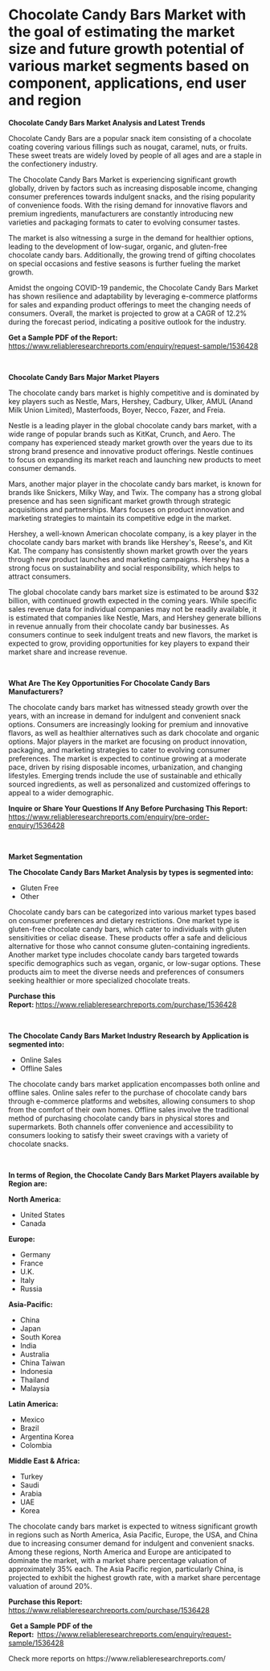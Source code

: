 <p><h1>Chocolate Candy Bars Market with the goal of estimating the market size and future growth potential of various market segments based on component, applications, end user and region</h1></p><p><strong>Chocolate Candy Bars Market Analysis and Latest Trends</strong></p>
<p><p>Chocolate Candy Bars are a popular snack item consisting of a chocolate coating covering various fillings such as nougat, caramel, nuts, or fruits. These sweet treats are widely loved by people of all ages and are a staple in the confectionery industry.</p><p>The Chocolate Candy Bars Market is experiencing significant growth globally, driven by factors such as increasing disposable income, changing consumer preferences towards indulgent snacks, and the rising popularity of convenience foods. With the rising demand for innovative flavors and premium ingredients, manufacturers are constantly introducing new varieties and packaging formats to cater to evolving consumer tastes.</p><p>The market is also witnessing a surge in the demand for healthier options, leading to the development of low-sugar, organic, and gluten-free chocolate candy bars. Additionally, the growing trend of gifting chocolates on special occasions and festive seasons is further fueling the market growth.</p><p>Amidst the ongoing COVID-19 pandemic, the Chocolate Candy Bars Market has shown resilience and adaptability by leveraging e-commerce platforms for sales and expanding product offerings to meet the changing needs of consumers. Overall, the market is projected to grow at a CAGR of 12.2% during the forecast period, indicating a positive outlook for the industry.</p></p>
<p><strong>Get a Sample PDF of the Report:&nbsp;</strong> <a href="https://www.reliableresearchreports.com/enquiry/request-sample/1536428">https://www.reliableresearchreports.com/enquiry/request-sample/1536428</a></p>
<p>&nbsp;</p>
<p><strong>Chocolate Candy Bars Major Market Players</strong></p>
<p><p>The chocolate candy bars market is highly competitive and is dominated by key players such as Nestle, Mars, Hershey, Cadbury, Ulker, AMUL (Anand Milk Union Limited), Masterfoods, Boyer, Necco, Fazer, and Freia. </p><p>Nestle is a leading player in the global chocolate candy bars market, with a wide range of popular brands such as KitKat, Crunch, and Aero. The company has experienced steady market growth over the years due to its strong brand presence and innovative product offerings. Nestle continues to focus on expanding its market reach and launching new products to meet consumer demands.</p><p>Mars, another major player in the chocolate candy bars market, is known for brands like Snickers, Milky Way, and Twix. The company has a strong global presence and has seen significant market growth through strategic acquisitions and partnerships. Mars focuses on product innovation and marketing strategies to maintain its competitive edge in the market.</p><p>Hershey, a well-known American chocolate company, is a key player in the chocolate candy bars market with brands like Hershey's, Reese's, and Kit Kat. The company has consistently shown market growth over the years through new product launches and marketing campaigns. Hershey has a strong focus on sustainability and social responsibility, which helps to attract consumers.</p><p>The global chocolate candy bars market size is estimated to be around $32 billion, with continued growth expected in the coming years. While specific sales revenue data for individual companies may not be readily available, it is estimated that companies like Nestle, Mars, and Hershey generate billions in revenue annually from their chocolate candy bar businesses. As consumers continue to seek indulgent treats and new flavors, the market is expected to grow, providing opportunities for key players to expand their market share and increase revenue.</p></p>
<p>&nbsp;</p>
<p><strong>What Are The Key Opportunities For Chocolate Candy Bars Manufacturers?</strong></p>
<p><p>The chocolate candy bars market has witnessed steady growth over the years, with an increase in demand for indulgent and convenient snack options. Consumers are increasingly looking for premium and innovative flavors, as well as healthier alternatives such as dark chocolate and organic options. Major players in the market are focusing on product innovation, packaging, and marketing strategies to cater to evolving consumer preferences. The market is expected to continue growing at a moderate pace, driven by rising disposable incomes, urbanization, and changing lifestyles. Emerging trends include the use of sustainable and ethically sourced ingredients, as well as personalized and customized offerings to appeal to a wider demographic.</p></p>
<p><strong>Inquire or Share Your Questions If Any Before Purchasing This Report:</strong> <a href="https://www.reliableresearchreports.com/enquiry/pre-order-enquiry/1536428">https://www.reliableresearchreports.com/enquiry/pre-order-enquiry/1536428</a></p>
<p>&nbsp;</p>
<p><strong>Market Segmentation</strong></p>
<p><strong>The Chocolate Candy Bars Market Analysis by types is segmented into:</strong></p>
<p><ul><li>Gluten Free</li><li>Other</li></ul></p>
<p><p>Chocolate candy bars can be categorized into various market types based on consumer preferences and dietary restrictions. One market type is gluten-free chocolate candy bars, which cater to individuals with gluten sensitivities or celiac disease. These products offer a safe and delicious alternative for those who cannot consume gluten-containing ingredients. Another market type includes chocolate candy bars targeted towards specific demographics such as vegan, organic, or low-sugar options. These products aim to meet the diverse needs and preferences of consumers seeking healthier or more specialized chocolate treats.</p></p>
<p><strong>Purchase this Report:&nbsp;</strong><a href="https://www.reliableresearchreports.com/purchase/1536428">https://www.reliableresearchreports.com/purchase/1536428</a></p>
<p>&nbsp;</p>
<p><strong>The Chocolate Candy Bars Market Industry Research by Application is segmented into:</strong></p>
<p><ul><li>Online Sales</li><li>Offline Sales</li></ul></p>
<p><p>The chocolate candy bars market application encompasses both online and offline sales. Online sales refer to the purchase of chocolate candy bars through e-commerce platforms and websites, allowing consumers to shop from the comfort of their own homes. Offline sales involve the traditional method of purchasing chocolate candy bars in physical stores and supermarkets. Both channels offer convenience and accessibility to consumers looking to satisfy their sweet cravings with a variety of chocolate snacks.</p></p>
<p>&nbsp;</p>
<p><strong>In terms of Region, the Chocolate Candy Bars Market Players available by Region are:</strong></p>
<p>
    <p> <strong> North America: </strong>
        <ul>
            <li>United States</li>
            <li>Canada</li>
        </ul>
        </p> 
    <p> <strong> Europe: </strong>
        <ul>
            <li>Germany</li>
            <li>France</li>
            <li>U.K.</li>
            <li>Italy</li>
            <li>Russia</li>
        </ul>
        </p> 
    <p> <strong> Asia-Pacific: </strong>
        <ul>
            <li>China</li>
            <li>Japan</li>
            <li>South Korea</li>
            <li>India</li>
            <li>Australia</li>
            <li>China Taiwan</li>
            <li>Indonesia</li>
            <li>Thailand</li>
            <li>Malaysia</li>
        </ul>
        </p> 
    <p> <strong> Latin America: </strong>
        <ul>
            <li>Mexico</li>
            <li>Brazil</li>
            <li>Argentina Korea</li>
            <li>Colombia</li>
        </ul>
        </p> 
    <p> <strong> Middle East & Africa: </strong>
        <ul>
            <li>Turkey</li>
            <li>Saudi</li>
            <li>Arabia</li>
            <li>UAE</li>
            <li>Korea</li>
        </ul>
    </p>
    </p>
<p><p>The chocolate candy bars market is expected to witness significant growth in regions such as North America, Asia Pacific, Europe, the USA, and China due to increasing consumer demand for indulgent and convenient snacks. Among these regions, North America and Europe are anticipated to dominate the market, with a market share percentage valuation of approximately 35% each. The Asia Pacific region, particularly China, is projected to exhibit the highest growth rate, with a market share percentage valuation of around 20%.</p></p>
<p><strong>Purchase this Report: </strong><a href="https://www.reliableresearchreports.com/purchase/1536428">https://www.reliableresearchreports.com/purchase/1536428</a></p>
<p>&nbsp;<strong>Get a Sample PDF of the Report:&nbsp;&nbsp;</strong><a href="https://www.reliableresearchreports.com/enquiry/request-sample/1536428">https://www.reliableresearchreports.com/enquiry/request-sample/1536428</a></p>
<p><strong></strong></p>
<p>Check more reports on https://www.reliableresearchreports.com/</p>